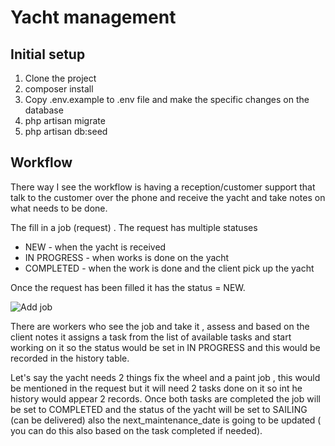 # Yacht management

## Initial setup

1. Clone the project  
2. composer install
2. Copy .env.example to .env file and make the specific changes on the database
3. php artisan migrate 
4. php artisan db:seed


## Workflow

 There way I see the workflow is having a reception/customer support that talk to the 
customer over the phone and receive the yacht and take notes on what needs to be done.

The fill in a job (request) . 
The request has multiple statuses 
- NEW - when the yacht is received 
- IN PROGRESS - when works is done on the yacht
- COMPLETED - when the work is done and the client pick up the yacht

Once the request has been filled it has the status = NEW.

![Add job](https://www.evernote.com/shard/s64/sh/571318a7-ba8d-4298-8fff-5edd7afeacec/44dd659bb9f5a265/res/74a88657-d1d1-4c35-b90c-d3a4a3fbcb87/skitch.png "Add job")


There are workers who see the job and take it , assess and based on the client notes
it assigns a task from the list of available tasks and start working on it so the 
status would be set in IN PROGRESS and this would be recorded in the
history table.
 
Let's say the yacht needs 2 things fix the wheel and a paint job , this would be 
mentioned in the request but it will need 2 tasks done on it 
so int he history would appear 2 records.
Once both tasks are completed the job will be set to COMPLETED and the
status of the yacht will be set to SAILING (can be delivered) also the next_maintenance_date
is going to be updated ( you can do this also based on the task completed if needed).



